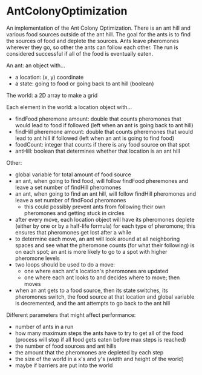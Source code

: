 # AntColonyOptimization

An implementation of the Ant Colony Optimization. There is an ant hill and various food sources outside of the ant hill. The goal for the ants is to find the sources of food and deplete the sources. Ants leave pheromones wherever they go, so other the ants can follow each other. The run is considered successful if all of the food is eventually eaten.

An ant: an object with...
* a location: (x, y) coordinate
* a state: going to food or going back to ant hill (boolean)

The world: a 2D array to make a grid

Each element in the world: a location object with...
* findFood pheremone amount: double that counts pheromones that would lead to food if followed (left when an ant is going back to ant hill)
* findHill pheremone amount: double that counts pheremones that would lead to ant hill if followed (left when an ant is going to find food)
* foodCount: integer that counts if there is any food source on that spot
* antHill: boolean that determines whether that location is an ant hill

Other:
* global variable for total amount of food source
* an ant, when going to find food, will follow findFood pheremones and leave a set number of findHill pheromones
* an ant, when going to find an ant hill, will follow findHill pheromones and leave a set number of findFood pheromones
  * this could possibly prevent ants from following their own pheromones and getting stuck in circles
* after every move, each location object will have its pheromones deplete (either by one or by a half-life formula) for each type of pheromone; this ensures that pheromones get lost after a while
* to determine each move, an ant will look around at all neighboring spaces and see what the pheromone counts (for what their following) is on each spot; an ant is more likely to go to a spot with higher pheromone levels
* two loops should be used to do a move:
  * one where each ant's location's pheromones are updated
  * one where each ant looks to and decides where to move; then moves
* when an ant gets to a food source, then its state switches, its pheromones switch, the food source at that location and global variable is decremented, and the ant attempts to go back to the ant hill

Different parameters that might affect performance:
* number of ants in a run
* how many maximum steps the ants have to try to get all of the food (process will stop if all food gets eaten before max steps is reached)
* the number of food sources and ant hills
* the amount that the pheromones are depleted by each step
* the size of the world in a x's and y's (width and height of the world)
* maybe if barriers are put into the world

